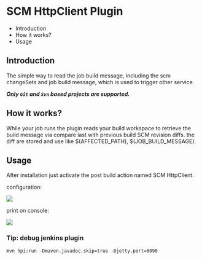 # SCM HttpClient Plugin

   * Introduction
   * How it works?
   * Usage

## Introduction

The simple way to read the job build message, including the scm changeSets and job build message, which is used to trigger other service.

   ***Only `Git` and `Svn` based projects are supported.***
   
## How it works? 

While your job runs the plugin reads your build workspace to retrieve the build message via compare last with previous build SCM revision diffs. the diff are stored and use like $(AFFECTED_PATH), $(JOB_BUILD_MESSAGE).

## Usage
After installation just activate the post build action named SCM HttpClient.

configuration:

![](https://i.imgur.com/4s3LJYC.jpg)

print on console:

![](https://i.imgur.com/BbHqhaK.jpg)


### Tip: debug jenkins plugin 

```
mvn hpi:run -Dmaven.javadoc.skip=true -Djetty.port=8090